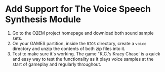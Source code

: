 # Add Support for The Voice Speech Synthesis Module

1. Go to the O2EM project homepage and download both sound sample sets.
2. On your GAMES partition, inside the `BIOS` directory, create a `voice` directory and unzip the contents of both zip files into it.
3. Test to make sure it's working.  The game "K.C.'s Kracy Chase' is a quick and easy way to test the functionality as it plays voice samples at the start of gameplay and regularly throughout.
